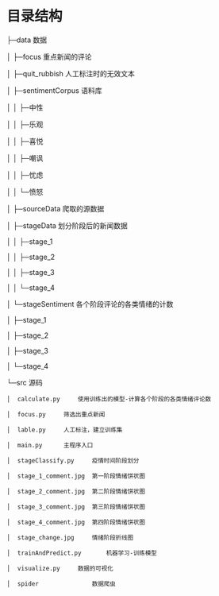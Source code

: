 # 目录结构

├─data		数据  

│  ├─focus		重点新闻的评论  

│  ├─quit_rubbish		人工标注时的无效文本  

│  ├─sentimentCorpus		语料库  

│  │  ├─中性  

│  │  ├─乐观  

│  │  ├─喜悦  

│  │  ├─嘲讽  

│  │  ├─忧虑  

│  │  └─愤怒  

│  ├─sourceData		爬取的源数据  

│  ├─stageData		划分阶段后的新闻数据  

│  │  ├─stage_1  

│  │  ├─stage_2  

│  │  ├─stage_3  

│  │  └─stage_4  

│  └─stageSentiment		各个阶段评论的各类情绪的计数  

│      ├─stage_1  

│      ├─stage_2  

│      ├─stage_3  

│      └─stage_4  

└─src	源码  

	│  calculate.py		使用训练出的模型-计算各个阶段的各类情绪评论数  
	
	│  focus.py		筛选出重点新闻  
	
	│  lable.py		人工标注，建立训练集  
	
	│  main.py		主程序入口  
	
	│  stageClassify.py		疫情时间阶段划分  
	
	│  stage_1_comment.jpg	第一阶段情绪饼状图  
	
	│  stage_2_comment.jpg	第二阶段情绪饼状图  
	
	│  stage_3_comment.jpg	第三阶段情绪饼状图  
	
	│  stage_4_comment.jpg	第四阶段情绪饼状图  
	
	│  stage_change.jpg		情绪阶段折线图  
	
	│  trainAndPredict.py		机器学习-训练模型  
	
	│  visualize.py		数据的可视化  
	
	│  spider				数据爬虫  
	
